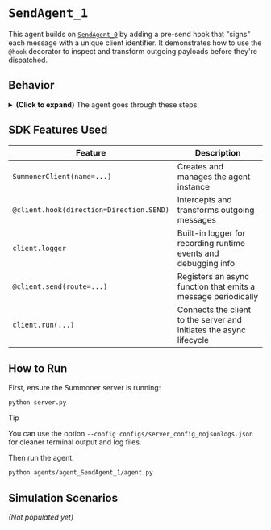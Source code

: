# `SendAgent_1`

This agent builds on [`SendAgent_0`](../agent_SendAgent_0/) by adding a pre-send hook that "signs" each message with a unique client identifier. It demonstrates how to use the `@hook` decorator to inspect and transform outgoing payloads before they're dispatched.

## Behavior

<details>
<summary><b>(Click to expand)</b> The agent goes through these steps:</summary>
<br>

1. On startup, the agent generates a UUID (stored in `my_id`).  
2. Every second, the `custom_send` coroutine returns the string `"Hello Server!"`.  
3. Before sending, the `sign` hook is invoked:
   - Logs a message like `[hook:send] sign 8b57d`  
   - Wraps the string into a dict `{ "message": "...", "from": "<my_id>" }`  
4. The annotated payload is sent to the server over the default route.  
5. The server logs each incoming JSON in the terminal and/or in the `logs/SendAgent_1.log` file
6. The agent continues until manually stopped (e.g. Ctrl+C).

</details>

## SDK Features Used

| Feature                                   | Description                                                       |
|-------------------------------------------|-------------------------------------------------------------------|
| `SummonerClient(name=...)`                     | Creates and manages the agent instance                            |
| `@client.hook(direction=Direction.SEND)`  | Intercepts and transforms outgoing messages                       |
| `client.logger`                           | Built-in logger for recording runtime events and debugging info   |
| `@client.send(route=...)`                 | Registers an async function that emits a message periodically     |
| `client.run(...)`                         | Connects the client to the server and initiates the async lifecycle |


## How to Run

First, ensure the Summoner server is running:

```bash
python server.py
```

> [!TIP]
> You can use the option `--config configs/server_config_nojsonlogs.json` for cleaner terminal output and log files.


Then run the agent:

```bash
python agents/agent_SendAgent_1/agent.py
```

## Simulation Scenarios

*(Not populated yet)*

